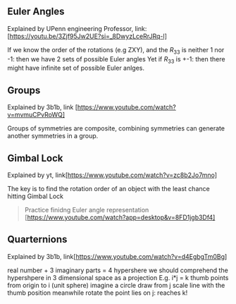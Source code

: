 ## Euler Angles
Explained by UPenn engineering Professor, link: [https://youtu.be/3Zjf95Jw2UE?si=_8DwyzLceRrJRq-l]

If we know the order of the rotations (e.g ZXY), and the $R_{33}$ is neither 1 nor -1: then we have 2 sets of possible Euler angles
Yet if ${R_{33}}$ is +-1: then there might have infinite set of possible Euler anlges.

## Groups
Explained by 3b1b, link [https://www.youtube.com/watch?v=mvmuCPvRoWQ]

Groups of symmetries are composite, combining symmetries can generate another symmetries in a group.

## Gimbal Lock
Explained by yt, link[https://www.youtube.com/watch?v=zc8b2Jo7mno]

The key is to find the rotation order of an object with the least chance hitting Gimbal Lock
> Practice finidng Euler angle representation [https://www.youtube.com/watch?app=desktop&v=8FD1jgb3Df4]

## Quarternions
Explained by 3b1b, link[https://www.youtube.com/watch?v=d4EgbgTm0Bg]

real number + 3 imaginary parts = 4 hypershere
we should comprehend the hypershpere in 3 dimensional space as a projection
E.g. 
    i*j = k
    thumb points from origin to i (unit sphere)
    imagine a circle draw from j
    scale line with the thumb position meanwhile rotate the point lies on j: reaches k! 

